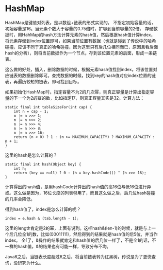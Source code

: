 # HashMap


HashMap是键值对列表，是以数组+链表的形式实现的。
不指定初始容量的话，初始容量是16。当元素个数大于容量的0.75倍时，扩容到当前容量的2倍。
存储数据时，用HahMap的hash方法计算元素的hash值，然后根据hash值计算index，将元素存储到index位置即可，如果当前位置有数据（也就是碰到了传说中的哈希碰撞，应该不同于真正的哈希碰撞，因为这里只有后几位相同而已，原因且看后面hash的分析），则将当前数据作为一个节点，存到该位置元素的后面，形成一条链表。


这么做的好处，插入，删除数据的时候，根据元素hash值找到index，将该位置对应链表的数据删除即可。查找数据的时候，找到key的hash值对应index位置的链表，再遍历较短的链表，即可找到目标。


如果初始化HashMap时，指定容量不为2的几次幂，则真正容量是计算出指定容量的下一个为2的幂的数，比如指定17，则真正容量其实是32。计算方法：
```
static final int tableSizeFor(int cap) {
    int n = cap - 1;
    n |= n >>> 1;
    n |= n >>> 2;
    n |= n >>> 4;
    n |= n >>> 8;
    n |= n >>> 16;
    return (n < 0) ? 1 : (n >= MAXIMUM_CAPACITY) ? MAXIMUM_CAPACITY : n + 1;
}
```


这里的hash是怎么计算的？
```
static final int hash(Object key) {
    int h;
    return (key == null) ? 0 : (h = key.hashCode()) ^ (h >>> 16);
}
```
计算得出的hash值，是用hashCode计算出的hash值的高16位与低16位进行异或。这么做是因为，16位长度的列表够用了，而且这么做之后，后几位hash碰撞的几率会降低。

得到hash值了，index是怎么计算的呢？
```
index = e.hash & (tab.length - 1);
```
这里的length肯定是2的幂，上面有说到。这样hash&(len-1)的时候，就是与上一个后几位全1的数，比如(00011111)，然后得到的结果就是hash值的后5位，并当作index。
全1了，&操作的结果就肯定和hash值的后几位一样了，不是全1的话，不一样的hash值，&的结果也有可能一样，导致分布不均。


Java8之后，当链表长度超过8之后，将当前链表转为红黑树，传说是为了更快查询，没研究为什么。
